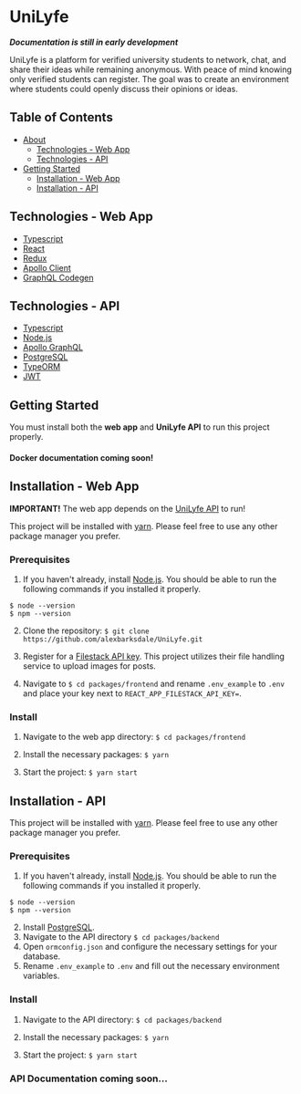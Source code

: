 # UniLyfe
***Documentation is still in early development***

UniLyfe is a platform for verified university students to network, chat, and share their ideas while remaining anonymous. With peace of mind knowing only verified students can register. The goal was to create an environment where students could openly discuss their opinions or ideas.

## Table of Contents

* [About](#about)
  * [Technologies - Web App](#tech-frontend)
  * [Technologies - API](#tech-frontend)
* [Getting Started](#getting-started)
  * [Installation - Web App](#installation-frontend)
  * [Installation - API](#installation-backend)

<a name="tech-frontend"></a>
## Technologies - Web App
* [Typescript](https://www.typescriptlang.org/)
* [React](https://reactjs.org/)
* [Redux](https://redux.js.org/)
* [Apollo Client](https://www.apollographql.com/docs/react/)
* [GraphQL Codegen](https://graphql-code-generator.com/)

<a name="tech-backend"></a>
## Technologies - API
* [Typescript](https://www.typescriptlang.org/)
* [Node.js](https://nodejs.org/en/)
* [Apollo GraphQL](https://www.apollographql.com/) 
* [PostgreSQL](https://www.postgresql.org/)
* [TypeORM](https://typeorm.io/#/)
* [JWT](https://jwt.io/)

<a name="getting-started"></a>
## Getting Started
You must install both the **web app** and **UniLyfe API** to run this project properly.

#### Docker documentation coming soon!

<a name="installation-frontend"></a>
## Installation - Web App
**IMPORTANT!** The web app depends on the [UniLyfe API](#installation-backend) to run!

This project will be installed with [yarn](https://yarnpkg.com/). Please feel free to use any other package manager you prefer.

<a name="prereq-frontend"></a>
### Prerequisites
1. If you haven't already, install [Node.js](https://nodejs.org/en/download/). You should be able to run the following commands if you installed it properly.

```
$ node --version
$ npm --version
```
2. Clone the repository:
`$ git clone https://github.com/alexbarksdale/UniLyfe.git`

2. Register for a [Filestack API key](https://www.filestack.com/).  This project utilizes their file handling service to upload images for posts.
3. Navigate to `$ cd packages/frontend` and rename `.env_example` to `.env` and place your key next to `REACT_APP_FILESTACK_API_KEY=`.

### Install
1. Navigate to the web app directory: `$ cd packages/frontend`

2. Install the necessary packages: `$ yarn`

3. Start the project: `$ yarn start`

<a name="installation-backend"></a>
## Installation - API

This project will be installed with [yarn](https://yarnpkg.com/). Please feel free to use any other package manager you prefer.

<a name="prereq-backend"></a>
### Prerequisites
1. If you haven't already, install [Node.js](https://nodejs.org/en/download/). You should be able to run the following commands if you installed it properly.

```
$ node --version
$ npm --version
```
2. Install [PostgreSQL](https://www.postgresql.org/).
3. Navigate to the API directory `$ cd packages/backend`
4. Open `ormconfig.json` and configure the necessary settings for your database.
5. Rename `.env_example` to `.env` and fill out the necessary environment variables.

### Install
1. Navigate to the API directory: `$ cd packages/backend`

2. Install the necessary packages: `$ yarn`

3. Start the project: `$ yarn start`

### API Documentation coming soon...
